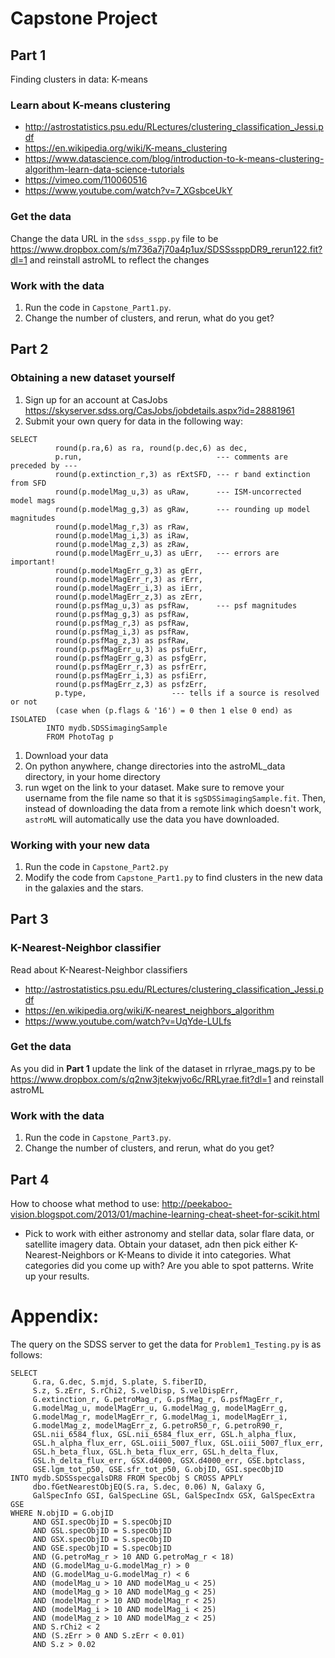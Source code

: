 # Capstone Project

## Part 1
Finding clusters in data: K-means
### Learn about K-means clustering
* http://astrostatistics.psu.edu/RLectures/clustering_classification_Jessi.pdf
* https://en.wikipedia.org/wiki/K-means_clustering
* https://www.datascience.com/blog/introduction-to-k-means-clustering-algorithm-learn-data-science-tutorials
* https://vimeo.com/110060516
* https://www.youtube.com/watch?v=7_XGsbceUkY
### Get the data
Change the data URL in the `sdss_sspp.py` file to be https://www.dropbox.com/s/m736a7j70a4p1ux/SDSSssppDR9_rerun122.fit?dl=1 and reinstall astroML to reflect the changes

### Work with the data
1. Run the code in `Capstone_Part1.py`.
1. Change the number of clusters, and rerun, what do you get?

## Part 2
### Obtaining a new dataset yourself
1. Sign up for an account at CasJobs https://skyserver.sdss.org/CasJobs/jobdetails.aspx?id=28881961
1. Submit your own query for data in the following way:
```
SELECT
          round(p.ra,6) as ra, round(p.dec,6) as dec,
          p.run,                              --- comments are preceded by ---
          round(p.extinction_r,3) as rExtSFD, --- r band extinction from SFD
          round(p.modelMag_u,3) as uRaw,      --- ISM-uncorrected model mags
          round(p.modelMag_g,3) as gRaw,      --- rounding up model magnitudes
          round(p.modelMag_r,3) as rRaw,
          round(p.modelMag_i,3) as iRaw,
          round(p.modelMag_z,3) as zRaw,
          round(p.modelMagErr_u,3) as uErr,   --- errors are important!
          round(p.modelMagErr_g,3) as gErr,
          round(p.modelMagErr_r,3) as rErr,
          round(p.modelMagErr_i,3) as iErr,
          round(p.modelMagErr_z,3) as zErr,
          round(p.psfMag_u,3) as psfRaw,      --- psf magnitudes
          round(p.psfMag_g,3) as psfRaw,
          round(p.psfMag_r,3) as psfRaw,
          round(p.psfMag_i,3) as psfRaw,
          round(p.psfMag_z,3) as psfRaw,
          round(p.psfMagErr_u,3) as psfuErr,
          round(p.psfMagErr_g,3) as psfgErr,
          round(p.psfMagErr_r,3) as psfrErr,
          round(p.psfMagErr_i,3) as psfiErr,
          round(p.psfMagErr_z,3) as psfzErr,
          p.type,                   --- tells if a source is resolved or not
          (case when (p.flags & '16') = 0 then 1 else 0 end) as ISOLATED
        INTO mydb.SDSSimagingSample
        FROM PhotoTag p

```
1. Download your data
 1. On python anywhere, change directories into the astroML_data directory, in your home directory
 1. run wget on the link to your dataset. Make sure to remove your username from the file name so that it is `sgSDSSimagingSample.fit`. Then, instead of downloading the data from a remote link which doesn't work, `astroML` will automatically use the data you have downloaded.
### Working with your new data
1. Run the code in `Capstone_Part2.py`
1. Modify the code from `Capstone_Part1.py` to find clusters in the new data in the galaxies and the stars.
## Part 3
### K-Nearest-Neighbor classifier
Read about K-Nearest-Neighbor classifiers
* http://astrostatistics.psu.edu/RLectures/clustering_classification_Jessi.pdf
* https://en.wikipedia.org/wiki/K-nearest_neighbors_algorithm
* https://www.youtube.com/watch?v=UqYde-LULfs
### Get the data
As you did in **Part 1** update the link of the dataset in rrlyrae_mags.py to be https://www.dropbox.com/s/q2nw3jtekwjvo6c/RRLyrae.fit?dl=1 and reinstall astroML
### Work with the data
1. Run the code in `Capstone_Part3.py`.
1. Change the number of clusters, and rerun, what do you get?
## Part 4
How to choose what method to use: http://peekaboo-vision.blogspot.com/2013/01/machine-learning-cheat-sheet-for-scikit.html
* Pick to work with either astronomy and stellar data, solar flare data, or satellite imagery data. Obtain your dataset, adn then pick either K-Nearest-Neighbors or K-Means to divide it into categories. What categories did you come up with? Are you able to spot patterns. Write up your results. 


# Appendix:
The query on the SDSS server to get the data for `Problem1_Testing.py` is as follows:
```
SELECT                                                                                                                                                                                                                                                                          
     G.ra, G.dec, S.mjd, S.plate, S.fiberID,                                                                                                                                                                                                                                  
     S.z, S.zErr, S.rChi2, S.velDisp, S.velDispErr,                                                                                                                                                                                                                
     G.extinction_r, G.petroMag_r, G.psfMag_r, G.psfMagErr_r,                                                                                                                                                                                                                      
     G.modelMag_u, modelMagErr_u, G.modelMag_g, modelMagErr_g,                                                                                                                                                                                                                     
     G.modelMag_r, modelMagErr_r, G.modelMag_i, modelMagErr_i,                                                                                                                                                                                                                     
     G.modelMag_z, modelMagErr_z, G.petroR50_r, G.petroR90_r,                                                                                                                                                                   
     GSL.nii_6584_flux, GSL.nii_6584_flux_err, GSL.h_alpha_flux,                                                                                                                                                                                                                   
     GSL.h_alpha_flux_err, GSL.oiii_5007_flux, GSL.oiii_5007_flux_err,                                                                                                                                                                                                             
     GSL.h_beta_flux, GSL.h_beta_flux_err, GSL.h_delta_flux,                                                                                                                                                                                                                       
     GSL.h_delta_flux_err, GSX.d4000, GSX.d4000_err, GSE.bptclass,                                                                                                                                                                                                                 
     GSE.lgm_tot_p50, GSE.sfr_tot_p50, G.objID, GSI.specObjID                                                                                                                                                                                                                      
INTO mydb.SDSSspecgalsDR8 FROM SpecObj S CROSS APPLY                                                                                                                                                                                                                            
     dbo.fGetNearestObjEQ(S.ra, S.dec, 0.06) N, Galaxy G,                                                                                                                                                                                                                          
     GalSpecInfo GSI, GalSpecLine GSL, GalSpecIndx GSX, GalSpecExtra GSE                                                                                                                                                                                                           
WHERE N.objID = G.objID                                                                                                                                                                                                                                                         
     AND GSI.specObjID = S.specObjID                                                                                                                                                                                                                                               
     AND GSL.specObjID = S.specObjID                                                                                                                                                                                                                                               
     AND GSX.specObjID = S.specObjID                                                                                                                                                                                                                                               
     AND GSE.specObjID = S.specObjID                                                                                                                                                                                                   
     AND (G.petroMag_r > 10 AND G.petroMag_r < 18)                                                                                                                                                                                                                                 
     AND (G.modelMag_u-G.modelMag_r) > 0                                                                                                                                                                                                                                           
     AND (G.modelMag_u-G.modelMag_r) < 6                                                                                                                                                                                                                                           
     AND (modelMag_u > 10 AND modelMag_u < 25)                                                                                                                                                                                                                                     
     AND (modelMag_g > 10 AND modelMag_g < 25)                                                                                                                                                                                                                                     
     AND (modelMag_r > 10 AND modelMag_r < 25)                                                                                                                                                                                                                                     
     AND (modelMag_i > 10 AND modelMag_i < 25)                                                                                                                                                                                                                                     
     AND (modelMag_z > 10 AND modelMag_z < 25)                                                                                                                                                                                                                                     
     AND S.rChi2 < 2                                                                                                                                                                                                                                                               
     AND (S.zErr > 0 AND S.zErr < 0.01)                                                                                                                                                                                                                                            
     AND S.z > 0.02
```
